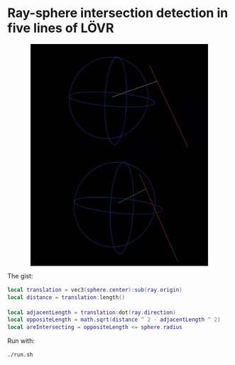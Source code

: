 # Ray-sphere intersection detection in five lines of LÖVR

<p float="left" align="middle">
  <img align="top" src="/screenshot-1.jpg" width="400" />
  <img align="top" src="/screenshot-2.jpg" width="400" /> 
</p>

The gist:

```lua
local translation = vec3(sphere.center):sub(ray.origin)
local distance = translation:length()

local adjacentLength = translation:dot(ray.direction)
local oppositeLength = math.sqrt(distance ^ 2 - adjacentLength ^ 2)
local areIntersecting = oppositeLength <= sphere.radius
```

Run with:

```bash
./run.sh
```
